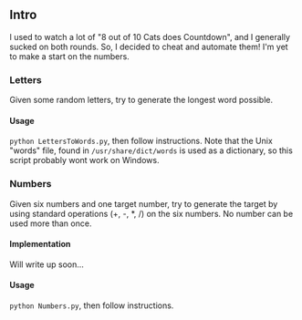 ## Intro

I used to watch a lot of "8 out of 10 Cats does Countdown", and I generally sucked on both rounds. So, I decided to cheat and automate them! I'm yet to make a start on the numbers.

### Letters

Given some random letters, try to generate the longest word possible.

#### Usage
`python LettersToWords.py`, then follow instructions. Note that the Unix "words" file, found in `/usr/share/dict/words` is used as a dictionary, so this script probably wont work on Windows.

### Numbers

Given six numbers and one target number, try to generate the target by using standard operations (+, -, *, /) on the six numbers. No number can be used more than once.

#### Implementation

Will write up soon...

#### Usage 

`python Numbers.py`, then follow instructions.


